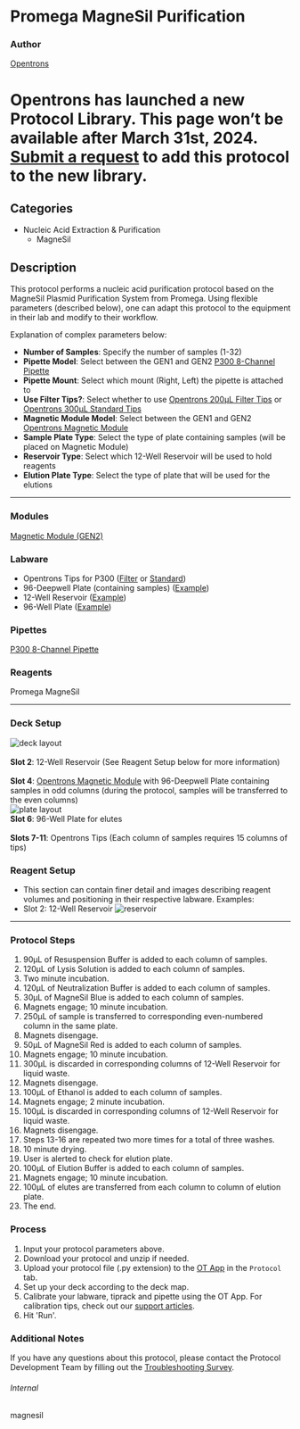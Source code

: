 # Promega MagneSil Purification

### Author
[Opentrons](https://opentrons.com/)



# Opentrons has launched a new Protocol Library. This page won’t be available after March 31st, 2024. [Submit a request](https://docs.google.com/forms/d/e/1FAIpQLSdYYp9QCKow4nn0KlCVsMS3HX0eJ0N9O7-erajKvcpT0lWbSg/viewform) to add this protocol to the new library.

## Categories
* Nucleic Acid Extraction & Purification
	* MagneSil

## Description
This protocol performs a nucleic acid purification protocol based on the MagneSil Plasmid Purification System from Promega. Using flexible parameters (described below), one can adapt this protocol to the equipment in their lab and modify to their workflow.


Explanation of complex parameters below:
* **Number of Samples**: Specify the number of samples (1-32)
* **Pipette Model**: Select between the GEN1 and GEN2 [P300 8-Channel Pipette](https://shop.opentrons.com/8-channel-electronic-pipette/)
* **Pipette Mount**: Select which mount (Right, Left) the pipette is attached to
* **Use Filter Tips?**: Select whether to use [Opentrons 200µL Filter Tips](https://shop.opentrons.com/opentrons-200ul-filter-tips/) or [Opentrons 300µL Standard Tips](https://shop.opentrons.com/opentrons-300ul-tips-1000-refills/)
* **Magnetic Module Model**: Select between the GEN1 and GEN2 [Opentrons Magnetic Module](https://shop.opentrons.com/magnetic-module-gen2/)
* **Sample Plate Type**: Select the type of plate containing samples (will be placed on Magnetic Module)
* **Reservoir Type**: Select which 12-Well Reservoir will be used to hold reagents
* **Elution Plate Type**: Select the type of plate that will be used for the elutions


---

### Modules
[Magnetic Module (GEN2)](https://shop.opentrons.com/collections/hardware-modules/products/magdeck)


### Labware
* Opentrons Tips for P300 ([Filter](https://shop.opentrons.com/opentrons-200ul-filter-tips/) or [Standard](https://shop.opentrons.com/opentrons-300ul-tips-1000-refills/))
* 96-Deepwell Plate (containing samples) ([Example](https://shop.opentrons.com/nest-2-ml-96-well-deep-well-plate-v-bottom/))
* 12-Well Reservoir ([Example](https://shop.opentrons.com/nest-12-well-reservoirs-15-ml/))
* 96-Well Plate ([Example](https://shop.opentrons.com/nest-0-1-ml-96-well-pcr-plate-full-skirt/))


### Pipettes
[P300 8-Channel Pipette](https://shop.opentrons.com/8-channel-electronic-pipette/)

### Reagents
Promega MagneSil

---

### Deck Setup
![deck layout](https://opentrons-protocol-library-website.s3.amazonaws.com/custom-README-images/magnesil/magnesil_deck.png)
</br>
</br>
**Slot 2**: 12-Well Reservoir (See Reagent Setup below for more information)</br>
</br>
**Slot 4**: [Opentrons Magnetic Module](https://shop.opentrons.com/magnetic-module-gen2/) with 96-Deepwell Plate containing samples in odd columns (during the protocol, samples will be transferred to the even columns)</br>
![plate layout](https://opentrons-protocol-library-website.s3.amazonaws.com/custom-README-images/magnesil/magnesil_plate.png)
</br>
**Slot 6**: 96-Well Plate for elutes</br>
</br>
**Slots 7-11**: Opentrons Tips (Each column of samples requires 15 columns of tips)

### Reagent Setup
* This section can contain finer detail and images describing reagent volumes and positioning in their respective labware. Examples:
* Slot 2: 12-Well Reservoir
![reservoir](https://opentrons-protocol-library-website.s3.amazonaws.com/custom-README-images/magnesil/magnesil_reservoir.png)

---

### Protocol Steps
1. 90µL of Resuspension Buffer is added to each column of samples.
2. 120µL of Lysis Solution is added to each column of samples.
3. Two minute incubation.
4. 120µL of Neutralization Buffer is added to each column of samples.
5. 30µL of MagneSil Blue is added to each column of samples.
6. Magnets engage; 10 minute incubation.
7. 250µL of sample is transferred to corresponding even-numbered column in the same plate.
8. Magnets disengage.
9. 50µL of MagneSil Red is added to each column of samples.
10. Magnets engage; 10 minute incubation.
11. 300µL is discarded in corresponding columns of 12-Well Reservoir for liquid waste.
12. Magnets disengage.
13. 100µL of Ethanol is added to each column of samples.
14. Magnets engage; 2 minute incubation.
15. 100µL is discarded in corresponding columns of 12-Well Reservoir for liquid waste.
16. Magnets disengage.
17. Steps 13-16 are repeated two more times for a total of three washes.
18. 10 minute drying.
19. User is alerted to check for elution plate.
20. 100µL of Elution Buffer is added to each column of samples.
21. Magnets engage; 10 minute incubation.
22. 100µL of elutes are transferred from each column to column of elution plate.
23. The end.

### Process
1. Input your protocol parameters above.
2. Download your protocol and unzip if needed.
3. Upload your protocol file (.py extension) to the [OT App](https://opentrons.com/ot-app) in the `Protocol` tab.
4. Set up your deck according to the deck map.
5. Calibrate your labware, tiprack and pipette using the OT App. For calibration tips, check out our [support articles](https://support.opentrons.com/en/collections/1559720-guide-for-getting-started-with-the-ot-2).
6. Hit 'Run'.

### Additional Notes
If you have any questions about this protocol, please contact the Protocol Development Team by filling out the [Troubleshooting Survey](https://protocol-troubleshooting.paperform.co/).

###### Internal
magnesil
